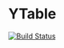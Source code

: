 # YTable

[![Build Status](https://travis-ci.org/farrellm/YTable.jl.png)](https://travis-ci.org/farrellm/YTable.jl)
